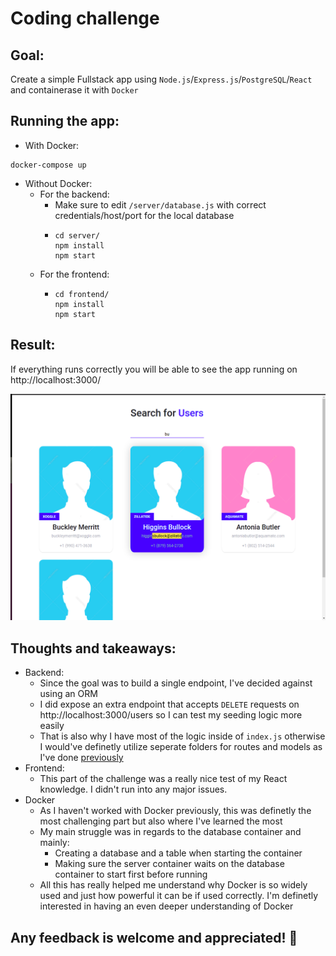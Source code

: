 # Coding challenge

## Goal:

Create a simple Fullstack app using `Node.js`/`Express.js`/`PostgreSQL`/`React` and containerase it with `Docker`

## Running the app:

- With Docker:

```
docker-compose up
```

- Without Docker:
  - For the backend:
    - Make sure to edit `/server/database.js` with correct credentials/host/port for the local database
    - ```
      cd server/
      npm install
      npm start
      ```
  - For the frontend:
    - ```
      cd frontend/
      npm install
      npm start
      ```

## Result:

If everything runs correctly you will be able to see the app running on http://localhost:3000/

![Results](frontend/src/images/result.png)

## Thoughts and takeaways:

- Backend:
  - Since the goal was to build a single endpoint, I've decided against using an ORM
  - I did expose an extra endpoint that accepts `DELETE` requests on http://localhost:3000/users so I can test my seeding logic more easily
  - That is also why I have most of the logic inside of `index.js` otherwise I would've definetly utilize seperate folders for routes and models as I've done [previously](https://github.com/ipd39952/coding-challenge)
- Frontend:
  - This part of the challenge was a really nice test of my React knowledge. I didn't run into any major issues.
- Docker
  - As I haven't worked with Docker previously, this was definetly the most challenging part but also where I've learned the most
  - My main struggle was in regards to the database container and mainly:
    - Creating a database and a table when starting the container
    - Making sure the server container waits on the database container to start first before running
  * All this has really helped me understand why Docker is so widely used and just how powerful it can be if used correctly. I'm definetly interested in having an even deeper understanding of Docker

## Any feedback is welcome and appreciated! 🐋

